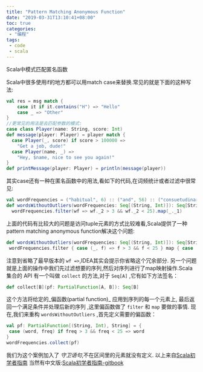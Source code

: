```yaml
---
title: "Pattern Matching Anonymous Function"
date: "2019-03-31T13:10:41+08:00"
toc: true
categories:
 - "编程"
tags:
 - code
 - scala
---
```

Scala中模式匹配匿名函数

<!--more--> 

Scala中很多使用if的地方都可以用match case来替换.常见的就是下面的这种写法:
```scala
val res = msg match {
	case it if it.contains("H") => "Hello"
	case _ => "Other"
}
//更常见的用法是去匹配参数的模式:
case class Player(name: String, score: Int)
def message(player: Player) = player match {
  case Player(_, score) if score > 100000 =>
    "Get a job, dude!"
  case Player(name, _) =>
    "Hey, $name, nice to see you again!"
}
def printMessage(player: Player) = println(message(player))
```
其实case还有一种在匿名函数中的用法,看如下的代码,在词频统计或者过滤中很常见:
```scala
val wordFrequencies = ("habitual", 6) :: ("and", 56) :: ("consuetudinary", 2)  :: Nil
def wordsWithoutOutliers(wordFrequencies: Seq[(String, Int)]): Seq[String] =
  wordFrequencies.filter(wf => wf._2 > 3 && wf._2 < 25).map(_._1)
```
上面的代码有比较大的问题是访问tuple元素的方式比较难看,Scala提供了一种pattern matching anonymous function解决这个问题:
```scala
def wordsWithoutOutliers(wordFrequencies: Seq[(String, Int)]): Seq[String] =
 wordFrequencies.filter { case (_, f) => f > 3 && f < 25 } map { case (w, _) => w }
```
注意到省略了最早版本的 `wf =>`,IDEA其实会提示你省略这个冗余部分. 
另一个问题就是上面的操作中我们先过滤想要的序列,然后对序列进行了map映射操作.Scala 集合的 API 有一个叫做 `collect` 的方法,对于 `Seq[A]` ,它有如下方法签名：

```scala
def collect[B](pf: PartialFunction[A, B]): Seq[B]
```
这个方法将给定的_偏函数(partial function)_ 应用到序列的每一个元素上, 最后返回一个满足条件并处理后新的序列 ,这里偏函数做了 `filter` 和 `map` 要做的事情.
现在,我们来重构 `wordsWithoutOutliers` ,首先定义需要的偏函数：

```scala
val pf: PartialFunction[(String, Int), String] = {
 case (word, freq) if freq > 3 && freq < 25 => word
}
wordFrequencies.collect(pf)
```
我们为这个案例加入了 _守卫语句_,不在区间里的元素就没有定义.
以上来自[Scala初学者指南](http://danielwestheide.com/scala/neophytes.html)
当然有中文版:[Scala初学者指南-gitbook](https://www.gitbook.com/book/windor/beginners-guide-to-scala/details)

